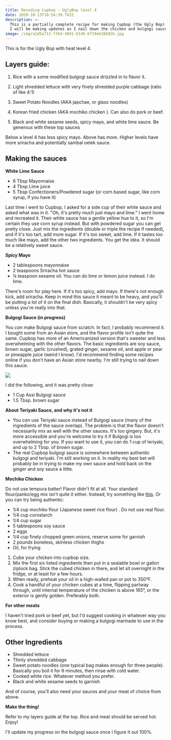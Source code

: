 ```yaml
---
title: Decoding Cupbop - UglyBop level 4
date: 2020-10-13T18:54:39.742Z
description: >-
  This is a partially complete recipe for making Cupbop (the Ugly Bop) at home.
  I will be making updates as I nail down the chicken and bulgogi sauce.
image: /img/a1d5a712-f35d-48d1-b146-6f19eb18b02b.jpg
---
```

This is for the Ugly Bop with heat level 4.

## Layers guide:

1. Rice with a some modified bulgogi sauce drizzled in to flavor it.

2. Light shredded lettuce with very finely shredded purple cabbage (ratio of like 4:1)

3. Sweet Potato Noodles (AKA japchae, or glass noodles)

4. Korean fried chicken (AKA mochiko chicken). Can also do pork or beef.

5. Black and white sesame seeds, spicy mayo, and white lime sauce. Be generous with these top sauces



Below a level 4 has less spicy mayo. Above has more. Higher levels have more sriracha and potentially sambal oelek sauce. 



## Making the sauces

**White Lime Sauce**

* 6 Tbsp Mayonnaise
* 4 Tbsp Lime juice
* 5 Tbsp Confectioners/Powdered sugar (or corn based sugar, like corn syrup, if you have it)

Last time I went to Cupbop, I asked for a side cup of their white sauce and asked what was in it. "Oh, it's pretty much just mayo and lime." I went home and recreated it. Their white sauce has a gentle yellow hue to it, so I'm certain they use corn syrup instead. But with powdered sugar you can get pretty close. Just mix the ingredients (double or triple the recipe if needed), and if it's too tart, add more sugar. If it's too sweet, add lime. If it tastes too much like mayo, add the other two ingredients. You get the idea. It should be a relatively sweet sauce. 

**Spicy Mayo**

* 2 tablespoons mayonnaise
* 2 teaspoons Sriracha hot sauce
* ¼ teaspoon sesame oil. You can do lime or lemon juice instead. I do lime. 

There's room for play here. If it's too spicy, add mayo. If there's not enough kick, add sriracha. Keep in mind this sauce it meant to be heavy, and you'll be putting a lot of it on the final dish. Basically, it shouldn't be very spicy unless you're really into that.

**Bulgogi Sauce (in progress)**

You _can_ make Bulgogi sauce from scratch. In fact, I probably recommend it. I bought some from an Asian store, and the flavor profile isn't quite the same. Cupbop has more of an Americanized version that's sweeter and less overwhelming with the other flavors. The basic ingredients are soy sauce, brown sugar, garlic (crushed), grated ginger, sesame oil, and apple or pear or pineapple juice (weird I know). I'd recommend finding some recipes online if you don't have an Asian store nearby. I'm still trying to nail down this sauce.

![](/img/img_20201013_123855.jpg)

I did the following, and it was pretty close: 

* 1 Cup Assi Bulgogi sauce
* 1.5 Tbsp. brown sugar

**About Teriyaki Sauce, and why it's not it**

* You _can_ use Teriyaki sauce instead of Bulgogi sauce (many of the ingredients of the sauce overlap). The problem is that the flavor doesn't necessarily mix as well with the other sauces. It's too gingery. But, it's more accessible and you're welcome to try it if Bulgogi is too overwhelming for you. If you want to use it, you can do 1 cup of teriyaki, and up to 2 Tbsp. of brown sugar. 
* The real Cupbop bulgogi sauce is somewhere between authentic bulgogi and teriyaki. I'm still working on it. In reality my best bet will probably be in trying to make my own sauce and hold back on the ginger and soy sauce a little. 

**Mochiko Chicken** 

Do not use tempura batter! Flavor didn't fit at all. Your standard flour/panko/egg mix isn't quite it either. Instead, try something like [this](https://www.allrecipes.com/recipe/91499/general-tsaos-chicken-ii/). Or you can try being authentic:

* 1/4 cup mochiko flour (Japanese sweet rice flour). Do not use real flour. 
* 1/4 cup cornstarch 
* 1/4 cup sugar 
* 5 tablespoons soy sauce 
* 2 eggs 
* 1/4 cup finely chopped green onions, reserve some for garnish 
* 2 pounds boneless, skinless chicken thighs
* Oil, for frying

1. Cube your chicken into cupbop size. 
2. Mix the first six listed ingredients then put in a sealable bowl or gallon ziplock bag. Stick the cubed chicken in there, and let sit overnight in the fridge, or at least for a few hours.
3. When ready, preheat your oil in a high-walled pan or pot to 350°F.
4. Cook a handful of your chicken cubes at a time, flipping partway through, until internal temperature of the chicken is above 165°, or the exterior is gently golden. Preferably both. 

**For other meats**

I haven't tried pork or beef yet, but I'd suggest cooking in whatever way you know best, and consider buying or making a bulgogi marinade to use in the process. 

## **Other Ingredients** 

* Shredded lettuce
* Thinly shredded cabbage
* Sweet potato noodles (one typical bag makes enough for three people). Basically you boil it for 6 minutes, then rinse with cold water.
* Cooked white rice. Whatever method you prefer. 
* Black and white sesame seeds to garnish

And of course, you'll also need your sauces and your meat of choice from above.

**Make the thing!**

Refer to my layers guide at the top. Rice and meat should be served hot. Enjoy!

I'll update my progress on the bulgogi sauce once I figure it out 100%.
